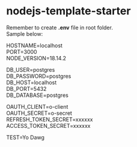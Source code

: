 # nodejs-template-starter  
  
Remember to create **.env** file in root folder.  
Sample below:  
  
HOSTNAME=localhost  
PORT=3000  
NODE_VERSION=18.14.2  
  
DB_USER=postgres  
DB_PASSWORD=postgres  
DB_HOST=localhost  
DB_PORT=5432  
DB_DATABASE=postgres  
  
OAUTH_CLIENT=o-client  
OAUTH_SECRET=o-secret  
REFRESH_TOKEN_SECRET=xxxxxx  
ACCESS_TOKEN_SECRET=xxxxxx  
  
TEST=Yo Dawg  
  